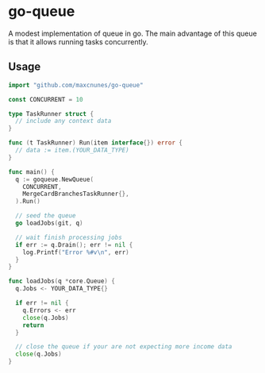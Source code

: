 go-queue
========

A modest implementation of queue in go. The main advantage of this queue is that it allows running tasks concurrently.

## Usage

```go
import "github.com/maxcnunes/go-queue"

const CONCURRENT = 10

type TaskRunner struct {
  // include any context data
}

func (t TaskRunner) Run(item interface{}) error {
  // data := item.(YOUR_DATA_TYPE)
}

func main() {
  q := goqueue.NewQueue(
    CONCURRENT,
    MergeCardBranchesTaskRunner{},
  ).Run()

  // seed the queue
  go loadJobs(git, q)

  // wait finish processing jobs
  if err := q.Drain(); err != nil {
    log.Printf("Error %#v\n", err)
  }
}

func loadJobs(q *core.Queue) {
  q.Jobs <- YOUR_DATA_TYPE{}

  if err != nil {
    q.Errors <- err
    close(q.Jobs)
    return
  }

  // close the queue if your are not expecting more income data
  close(q.Jobs)
}
```

